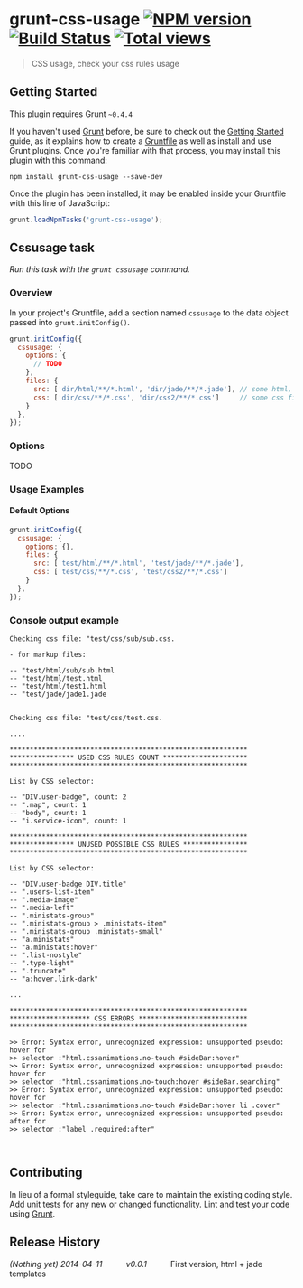 # grunt-css-usage [![NPM version](https://badge.fury.io/js/grunt-css-usage.svg)](http://badge.fury.io/js/grunt-css-usage) [![Build Status](https://travis-ci.org/darul75/grunt-css-usage.png?branch=master)](https://travis-ci.org/darul75/grunt-css-usage) [![Total views](https://sourcegraph.com/api/repos/github.com/darul75/grunt-css-usage/counters/views.png)](https://sourcegraph.com/github.com/darul75/grunt-css-usage)

> CSS usage, check your css rules usage

## Getting Started
This plugin requires Grunt `~0.4.4`

If you haven't used [Grunt](http://gruntjs.com/) before, be sure to check out the [Getting Started](http://gruntjs.com/getting-started) guide, as it explains how to create a [Gruntfile](http://gruntjs.com/sample-gruntfile) as well as install and use Grunt plugins. Once you're familiar with that process, you may install this plugin with this command:

```shell
npm install grunt-css-usage --save-dev
```

Once the plugin has been installed, it may be enabled inside your Gruntfile with this line of JavaScript:

```js
grunt.loadNpmTasks('grunt-css-usage');
```

## Cssusage task
_Run this task with the `grunt cssusage` command._

### Overview
In your project's Gruntfile, add a section named `cssusage` to the data object passed into `grunt.initConfig()`.

```js
grunt.initConfig({
  cssusage: {
    options: {
      // TODO
    },
    files: {
      src: ['dir/html/**/*.html', 'dir/jade/**/*.jade'], // some html, jade files directories        
      css: ['dir/css/**/*.css', 'dir/css2/**/*.css']     // some css files directories
    }
  },
});
```

### Options

TODO

### Usage Examples

#### Default Options

```js
grunt.initConfig({
  cssusage: {
    options: {},
    files: {
      src: ['test/html/**/*.html', 'test/jade/**/*.jade'],        
      css: ['test/css/**/*.css', 'test/css2/**/*.css']
    }
  },
});
```

### Console output example

```
Checking css file: "test/css/sub/sub.css.

- for markup files:

-- "test/html/sub/sub.html
-- "test/html/test.html
-- "test/html/test1.html
-- "test/jade/jade1.jade


Checking css file: "test/css/test.css.

....

***********************************************************
**************** USED CSS RULES COUNT *********************
***********************************************************

List by CSS selector:

-- "DIV.user-badge", count: 2
-- ".map", count: 1
-- "body", count: 1
-- "i.service-icon", count: 1

***********************************************************
**************** UNUSED POSSIBLE CSS RULES ****************
***********************************************************

List by CSS selector:

-- "DIV.user-badge DIV.title"
-- ".users-list-item"
-- ".media-image"
-- ".media-left"
-- ".ministats-group"
-- ".ministats-group > .ministats-item"
-- ".ministats-group .ministats-small"
-- "a.ministats"
-- "a.ministats:hover"
-- ".list-nostyle"
-- ".type-light"
-- ".truncate"
-- "a:hover.link-dark"

...

***********************************************************
******************** CSS ERRORS ***************************
***********************************************************

>> Error: Syntax error, unrecognized expression: unsupported pseudo: hover for
>> selector :"html.cssanimations.no-touch #sideBar:hover"
>> Error: Syntax error, unrecognized expression: unsupported pseudo: hover for
>> selector :"html.cssanimations.no-touch:hover #sideBar.searching"
>> Error: Syntax error, unrecognized expression: unsupported pseudo: hover for
>> selector :"html.cssanimations.no-touch #sideBar:hover li .cover"
>> Error: Syntax error, unrecognized expression: unsupported pseudo: after for
>> selector :"label .required:after"



```

## Contributing
In lieu of a formal styleguide, take care to maintain the existing coding style. Add unit tests for any new or changed functionality. Lint and test your code using [Grunt](http://gruntjs.com/).

## Release History
_(Nothing yet)_
_2014-04-11   v0.0.1_   First version, html + jade templates
